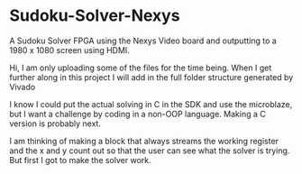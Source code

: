 # Sudoku-Solver-Nexys
A Sudoku Solver FPGA using the Nexys Video board and outputting to a 1980 x 1080 screen using HDMI.

Hi, I am only uploading some of the files for the time being. When I get further along in this project I will add in the full folder structure generated by Vivado

I know I could put the actual solving in C in the SDK and use the microblaze, but I want a challenge by coding in a non-OOP language. Making a C version is probably next.

I am thinking of making a block that always streams the working register and the x and y count out so that the user can see what the solver is trying. But first I got to make the solver work.
